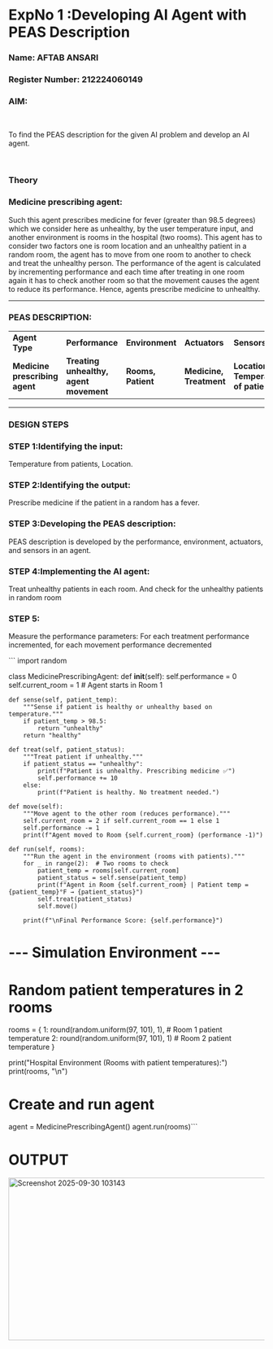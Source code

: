<h1>ExpNo 1 :Developing AI Agent with PEAS Description</h1>
<h3>Name:  AFTAB ANSARI</h3>
<h3>Register Number: 212224060149</h3>


<h3>AIM:</h3>
<br>
<p>To find the PEAS description for the given AI problem and develop an AI agent.</p>
<br>
<h3>Theory</h3>
<h3>Medicine prescribing agent:</h3>
<p>Such this agent prescribes medicine for fever (greater than 98.5 degrees) which we consider here as unhealthy, by the user temperature input, and another environment is rooms in the hospital (two rooms). This agent has to consider two factors one is room location and an unhealthy patient in a random room, the agent has to move from one room to another to check and treat the unhealthy person. The performance of the agent is calculated by incrementing performance and each time after treating in one room again it has to check another room so that the movement causes the agent to reduce its performance. Hence, agents prescribe medicine to unhealthy.</p>
<hr>
<h3>PEAS DESCRIPTION:</h3>
<table>
  <tr>
    <td><strong>Agent Type</strong></td>
    <td><strong>Performance</strong></td>
     <td><strong>Environment</strong></td>
    <td><strong>Actuators</strong></td>
    <td><strong>Sensors</strong></td>
  </tr>
    <tr>
    <td><strong>Medicine prescribing agent</strong></td>
    <td><strong>Treating unhealthy, agent movement</strong></td>
     <td><strong>Rooms, Patient</strong></td>
    <td><strong>Medicine, Treatment</strong></td>
    <td><strong>Location, Temperature of patient</strong></td>
  </tr>
</table>
<hr>
<H3>DESIGN STEPS</H3>
<h3>STEP 1:Identifying the input:</h3>
<p>Temperature from patients, Location.</p>
<h3>STEP 2:Identifying the output:</h3>
<p>Prescribe medicine if the patient in a random has a fever.</p>
<h3>STEP 3:Developing the PEAS description:</h3>
<p>PEAS description is developed by the performance, environment, actuators, and sensors in an agent.</p>
<h3>STEP 4:Implementing the AI agent:</h3>
<p>Treat unhealthy patients in each room. And check for the unhealthy patients in random room</p>
<h3>STEP 5:</h3>
<p>Measure the performance parameters: For each treatment performance incremented, for each movement performance decremented</p>
```
import random

class MedicinePrescribingAgent:
    def __init__(self):
        self.performance = 0
        self.current_room = 1  # Agent starts in Room 1

    def sense(self, patient_temp):
        """Sense if patient is healthy or unhealthy based on temperature."""
        if patient_temp > 98.5:
            return "unhealthy"
        return "healthy"

    def treat(self, patient_status):
        """Treat patient if unhealthy."""
        if patient_status == "unhealthy":
            print(f"Patient is unhealthy. Prescribing medicine ✅")
            self.performance += 10
        else:
            print(f"Patient is healthy. No treatment needed.")

    def move(self):
        """Move agent to the other room (reduces performance)."""
        self.current_room = 2 if self.current_room == 1 else 1
        self.performance -= 1
        print(f"Agent moved to Room {self.current_room} (performance -1)")

    def run(self, rooms):
        """Run the agent in the environment (rooms with patients)."""
        for _ in range(2):  # Two rooms to check
            patient_temp = rooms[self.current_room]
            patient_status = self.sense(patient_temp)
            print(f"Agent in Room {self.current_room} | Patient temp = {patient_temp}°F → {patient_status}")
            self.treat(patient_status)
            self.move()

        print(f"\nFinal Performance Score: {self.performance}")


# --- Simulation Environment ---
# Random patient temperatures in 2 rooms
rooms = {
    1: round(random.uniform(97, 101), 1),  # Room 1 patient temperature
    2: round(random.uniform(97, 101), 1)   # Room 2 patient temperature
}

print("Hospital Environment (Rooms with patient temperatures):")
print(rooms, "\n")

# Create and run agent
agent = MedicinePrescribingAgent()
agent.run(rooms)```
# OUTPUT
<img width="644" height="320" alt="Screenshot 2025-09-30 103143" src="https://github.com/user-attachments/assets/6d11c4b2-deb5-49db-aadd-2bd154eaa058" />
